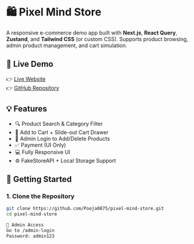# 🛍️ Pixel Mind Store

A responsive e-commerce demo app built with **Next.js**, **React Query**, **Zustand**, and **Tailwind CSS** (or custom CSS). Supports product browsing, admin product management, and cart simulation.

## 🔗 Live Demo

👉 [Live Website](https://your-vercel-link.vercel.app)  
👉 [GitHub Repository](https://github.com/YOUR_USERNAME/pixel-mind-store)

## 💡 Features

- 🔍 Product Search & Category Filter
- 🧺 Add to Cart + Slide-out Cart Drawer
- 🔐 Admin Login to Add/Delete Products
- ✅ Payment (UI Only)
- 💻 Fully Responsive UI
- ⚙️ FakeStoreAPI + Local Storage Support

## 🚀 Getting Started

### 1. Clone the Repository

```bash
git clone https://github.com/Pooja0875/pixel-mind-store.git
cd pixel-mind-store

🔐 Admin Access
Go to /admin-login
Password: admin123